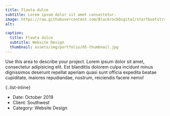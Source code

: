 ```yaml
---
title: Flauta dulce
subtitle: Lorem ipsum dolor sit amet consectetur.
image: https://raw.githubusercontent.com/BlackrockDigital/startbootstrap-agency/master/src/assets/img/portfolio/05-full.jpg
alt:

caption:
  title: Flauta dulce
  subtitle: Website Design
  thumbnail: assets/img/portfolio/05-thumbnail.jpg
---
```

Use this area to describe your project. Lorem ipsum dolor sit amet, consectetur adipisicing elit. Est blanditiis dolorem culpa incidunt minus dignissimos deserunt repellat aperiam quasi sunt officia expedita beatae cupiditate, maiores repudiandae, nostrum, reiciendis facere nemo!

{:.list-inline}
- Date: October 2019
- Client: Southwest
- Category: Website Design
